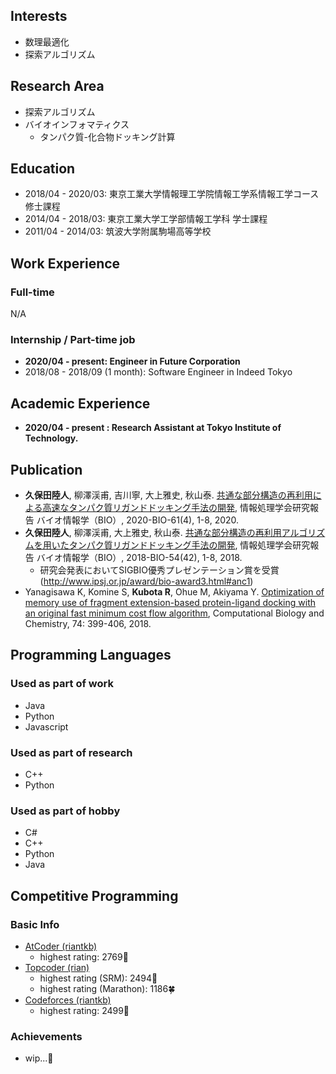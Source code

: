 ## Interests
- 数理最適化
- 探索アルゴリズム

## Research Area
- 探索アルゴリズム
- バイオインフォマティクス
  - タンパク質-化合物ドッキング計算

## Education
- 2018/04 - 2020/03: 東京工業大学情報理工学院情報工学系情報工学コース 修士課程
- 2014/04 - 2018/03: 東京工業大学工学部情報工学科 学士課程
- 2011/04 - 2014/03: 筑波大学附属駒場高等学校

## Work Experience
### Full-time
N/A

### Internship / Part-time job
- **2020/04 - present: Engineer in Future Corporation**
- 2018/08 - 2018/09 (1 month): Software Engineer in Indeed Tokyo

## Academic Experience
- **2020/04 - present : Research Assistant at Tokyo Institute of Technology.**

## Publication
- **久保田陸人**, 柳澤渓甫, 吉川寧, 大上雅史, 秋山泰. [共通な部分構造の再利用による高速なタンパク質リガンドドッキング手法の開発](http://id.nii.ac.jp/1001/00203777/), 情報処理学会研究報告 バイオ情報学（BIO）, 2020-BIO-61(4), 1-8, 2020.
- **久保田陸人**, 柳澤渓甫, 大上雅史, 秋山泰. [共通な部分構造の再利用アルゴリズムを用いたタンパク質リガンドドッキング手法の開発](http://id.nii.ac.jp/1001/00189647/), 情報処理学会研究報告 バイオ情報学（BIO）, 2018-BIO-54(42), 1-8, 2018.
  - 研究会発表においてSIGBIO優秀プレゼンテーション賞を受賞 (http://www.ipsj.or.jp/award/bio-award3.html#anc1)
- Yanagisawa K, Komine S, **Kubota R**, Ohue M, Akiyama Y. [Optimization of memory use of fragment extension-based protein-ligand docking with an original fast minimum cost flow algorithm](https://doi.org/10.1016/j.compbiolchem.2018.03.013), Computational Biology and Chemistry, 74: 399-406, 2018.


## Programming Languages
### Used as part of work
- Java
- Python
- Javascript

### Used as part of research
- C++
- Python

### Used as part of hobby
- C#
- C++
- Python
- Java

## Competitive Programming
### Basic Info
- [AtCoder (riantkb)](https://atcoder.jp/users/riantkb/)
  - highest rating: 2769🍊
- [Topcoder (rian)](https://www.topcoder.com/members/rian/)
  - highest rating (SRM): 2494🍎
  - highest rating (Marathon): 1186🍀
- [Codeforces (riantkb)](https://codeforces.com/profile/riantkb/)
  - highest rating: 2499🍎

### Achievements
- wip...🚧



<!--
**riantkb/riantkb** is a ✨ _special_ ✨ repository because its `README.md` (this file) appears on your GitHub profile.

Here are some ideas to get you started:

- 🔭 I’m currently working on ...
- 🌱 I’m currently learning ...
- 👯 I’m looking to collaborate on ...
- 🤔 I’m looking for help with ...
- 💬 Ask me about ...
- 📫 How to reach me: ...
- 😄 Pronouns: ...
- ⚡ Fun fact: ...
-->
